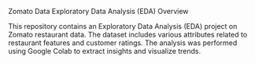 Zomato Data Exploratory Data Analysis (EDA)
Overview

This repository contains an Exploratory Data Analysis (EDA) project on Zomato restaurant data. The dataset includes various attributes related to restaurant features and customer ratings. The analysis was performed using Google Colab to extract insights and visualize trends.

